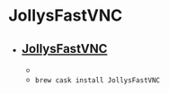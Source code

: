 # JollysFastVNC
- [JollysFastVNC](https://www.jinx.de/JollysFastVNC.html)
  - 
  - 
  - `brew cask install JollysFastVNC`

